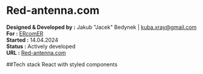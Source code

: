 # Red-antenna.com

**Designed & Developed by :** Jakub "Jacek" Bedynek | kuba.xray@gmail.com\
**For :** [ERcomER](https://www.ercomer.pl/)\
**Started :** 14.04.2024\
**Status :** Actively developed\
**URL :** [Red-antenna.com](http://red-antenna.com/)

##Tech stack
React with styled components
